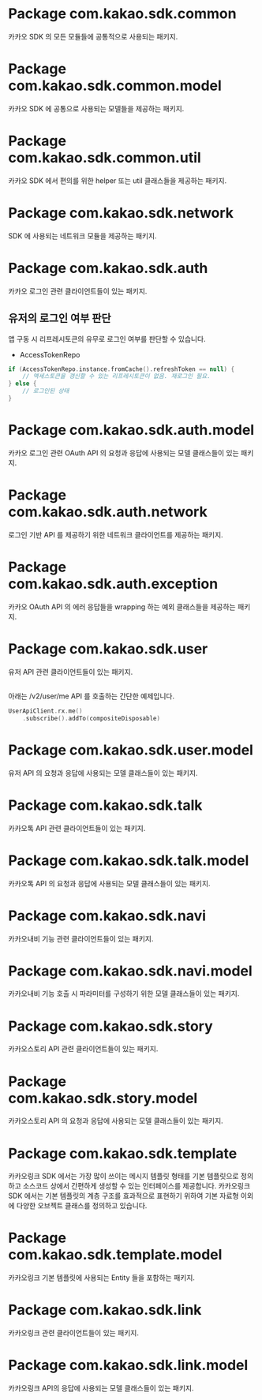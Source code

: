 # Package com.kakao.sdk.common
카카오 SDK 의 모든 모듈들에 공통적으로 사용되는 패키지.

# Package com.kakao.sdk.common.model
카카오 SDK 에 공통으로 사용되는 모델들을 제공하는 패키지.

# Package com.kakao.sdk.common.util
카카오 SDK 에서 편의를 위한 helper 또는 util 클래스들을 제공하는 패키지.

# Package com.kakao.sdk.network
SDK 에 사용되는 네트워크 모듈을 제공하는 패키지.

# Package com.kakao.sdk.auth
카카오 로그인 관련 클라이언트들이 있는 패키지.

## 유저의 로그인 여부 판단

앱 구동 시 리프레시토큰의 유무로 로그인 여부를 판단할 수 있습니다.

* AccessTokenRepo

```kotlin
if (AccessTokenRepo.instance.fromCache().refreshToken == null) {
    // 액세스토큰을 갱신할 수 있는 리프레시토큰이 없음. 재로그인 필요.
} else {
    // 로그인된 상태
}
```

# Package com.kakao.sdk.auth.model
카카오 로그인 관련 OAuth API 의 요청과 응답에 사용되는 모델 클래스들이 있는 패키지.

# Package com.kakao.sdk.auth.network
로그인 기반 API 를 제공하기 위한 네트워크 클라이언트를 제공하는 패키지.

# Package com.kakao.sdk.auth.exception
카카오 OAuth API 의 에러 응답들을 wrapping 하는 예외 클래스들을 제공하는 패키지.

# Package com.kakao.sdk.user
유저 API 관련 클라이언트들이 있는 패키지.

## 

아래는 /v2/user/me API 를 호출하는 간단한 예제입니다.

```kotlin
UserApiClient.rx.me()
    .subscribe().addTo(compositeDisposable)
```

# Package com.kakao.sdk.user.model
유저 API 의 요청과 응답에 사용되는 모델 클래스들이 있는 패키지.

# Package com.kakao.sdk.talk
카카오톡 API 관련 클라이언트들이 있는 패키지.

# Package com.kakao.sdk.talk.model
카카오톡 API 의 요청과 응답에 사용되는 모델 클래스들이 있는 패키지.

# Package com.kakao.sdk.navi
카카오내비 기능 관련 클라이언트들이 있는 패키지.

# Package com.kakao.sdk.navi.model
카카오내비 기능 호출 시 파라미터를 구성하기 위한 모델 클래스들이 있는 패키지.

# Package com.kakao.sdk.story
카카오스토리 API 관련 클라이언트들이 있는 패키지.

# Package com.kakao.sdk.story.model
카카오스토리 API 의 요청과 응답에 사용되는 모델 클래스들이 있는 패키지.

# Package com.kakao.sdk.template
카카오링크 SDK 에서는 가장 많이 쓰이는 메시지 템플릿 형태를 기본 템플릿으로 정의하고 소스코드 상에서 간편하게 생성할 수 있는 인터페이스를 제공합니다.
카카오링크 SDK 에서는 기본 템플릿의 계층 구조를 효과적으로 표현하기 위하여 기본 자료형 이외에 다양한 오브젝트 클래스를 정의하고 있습니다.

# Package com.kakao.sdk.template.model
카카오링크 기본 템플릿에 사용되는 Entity 들을 포함하는 패키지.

# Package com.kakao.sdk.link
카카오링크 관련 클라이언트들이 있는 패키지.

# Package com.kakao.sdk.link.model
카카오링크 API의 응답에 사용되는 모델 클래스들이 있는 패키지.